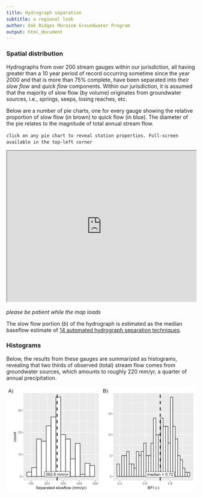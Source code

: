 ```yaml
---
title: Hydrograph separation
subtitle: a regional look
author: Oak Ridges Moraine Groundwater Program
output: html_document
---
```


### Spatial distribution

Hydrographs from over 200 stream gauges within our jurisdiction, all having greater than a 10 year period of record occurring sometime since the year 2000 and that is more than 75% complete, have been separated into their *slow flow* and *quick flow* components. Within our jurisdiction, it is assumed that the majority of slow flow (by volume) originates from groundwater sources, i.e., springs, seeps, losing reaches, etc.

Below are a number of pie charts, one for every gauge showing the relative proportion of slow flow (in brown) to quick flow (in blue). The diameter of the pie relates to the magnitude of total annual stream flow.

`click on any pie chart to reveal station properties. Full-screen available in the top-left corner`

<iframe src="https://golang.oakridgeswater.ca/pages/baseflow-piechart.html" width="100%" height="400" scrolling="no" allowfullscreen></iframe>

*please be patient while the map loads*
<br>

The slow flow portion $(b)$ of the hydrograph is estimated as the median baseflow estimate of [14 automated hydrograph separation techniques](/info/hydrographseparation/).

### Histograms

Below, the results from these gauges are summarized as histograms, revealing that two thirds of observed (total) stream flow comes from groundwater sources, which amounts to roughly 220 mm/yr, a quarter of annual precipitation.

![baseflow-histogram](baseflow-histogram.png)

